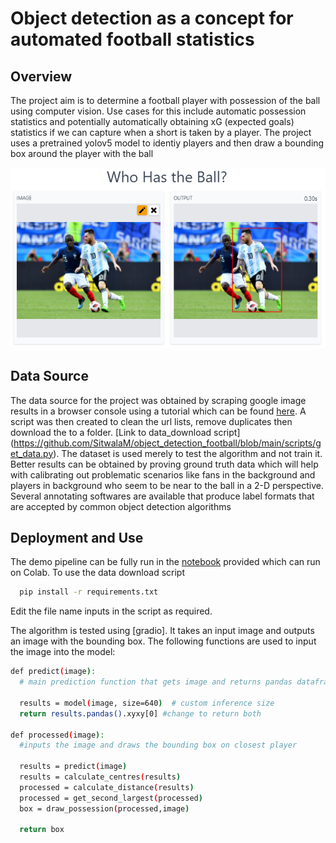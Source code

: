 # Object detection as a concept for automated football statistics

## Overview 

The project aim is to determine a football player with possession of the ball using computer vision. Use cases for this include automatic possession statistics and potentially automatically obtaining xG (expected goals) statistics if we can capture when a short is taken by a player. The project uses a pretrained yolov5 model to identiy players and then draw a bounding box around the player with the ball

![Example output from gradio](https://github.com/SitwalaM/object_detection_football/blob/main/images/example4.PNG)

## Data Source 

The data source for the project was obtained by scraping google image results in a browser console using a tutorial which can be found [here](https://www.pyimagesearch.com/2017/12/04/how-to-create-a-deep-learning-dataset-using-google-images/). A script was then created to clean the url lists, remove duplicates then download the to a folder. [Link to data_download script] (https://github.com/SitwalaM/object_detection_football/blob/main/scripts/get_data.py). The dataset is used merely to test the algorithm and not train it. Better results can be obtained by proving ground truth data which will help with calibrating out problematic scenarios like fans in the background and players in background who seem to be near to the ball in a 2-D perspective. Several annotating softwares are available that produce label formats that are accepted by common object detection algorithms

## Deployment and Use

The demo pipeline can be fully run in the [notebook](https://github.com/SitwalaM/object_detection_football/blob/main/notebooks/ball_possession.ipynb) provided which can run on Colab. To use the data download script

```bash
  pip install -r requirements.txt 
```

Edit the file name inputs in the script as required.

The algorithm is tested using [gradio]. It takes an input image and outputs an image with the bounding box. The following functions are used to input the image into the model:

```bash
def predict(image):
  # main prediction function that gets image and returns pandas dataframe

  results = model(image, size=640)  # custom inference size
  return results.pandas().xyxy[0] #change to return both
  
def processed(image):
  #inputs the image and draws the bounding box on closest player

  results = predict(image)
  results = calculate_centres(results)
  processed = calculate_distance(results)
  processed = get_second_largest(processed)
  box = draw_possession(processed,image)

  return box
```

